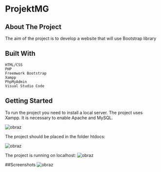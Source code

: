 # ProjektMG



## About The Project

The aim of the project is to develop a website that will use 
Bootstrap library

## Built With
	HTML/CSS
	PHP
	Freemwork Bootstrap
	Xampp 
	PhpMyAdmin
	Visual Studio Code

## Getting Started
To run the project you need to install a local server. The project uses Xampp. It is necessary to enable Apache and MySQL.

![obraz](https://user-images.githubusercontent.com/83389754/154781232-fdaf0217-ef95-4240-b6a8-35da9f0a6cee.png)

The project should be placed in the folder htdocs: 

![obraz](https://user-images.githubusercontent.com/83389754/154781357-7e1b9513-5ade-4388-8da5-715fa4a1e639.png)

The project is running on localhost:
![obraz](https://user-images.githubusercontent.com/83389754/154781431-a567f053-d8fc-4b1f-9e3a-e1961ff73ca4.png)

##Screenshots
![obraz](https://user-images.githubusercontent.com/83389754/154781620-c0974b8f-af91-46d9-a6b8-24bffbf7dfb7.png)
